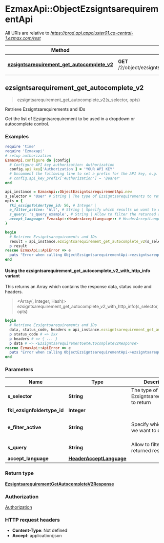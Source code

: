 # EzmaxApi::ObjectEzsigntsarequirementApi

All URIs are relative to *https://prod.api.appcluster01.ca-central-1.ezmax.com/rest*

| Method | HTTP request | Description |
| ------ | ------------ | ----------- |
| [**ezsigntsarequirement_get_autocomplete_v2**](ObjectEzsigntsarequirementApi.md#ezsigntsarequirement_get_autocomplete_v2) | **GET** /2/object/ezsigntsarequirement/getAutocomplete/{sSelector} | Retrieve Ezsigntsarequirements and IDs |


## ezsigntsarequirement_get_autocomplete_v2

> <EzsigntsarequirementGetAutocompleteV2Response> ezsigntsarequirement_get_autocomplete_v2(s_selector, opts)

Retrieve Ezsigntsarequirements and IDs

Get the list of Ezsigntsarequirement to be used in a dropdown or autocomplete control.

### Examples

```ruby
require 'time'
require 'Ezmaxapi'
# setup authorization
EzmaxApi.configure do |config|
  # Configure API key authorization: Authorization
  config.api_key['Authorization'] = 'YOUR API KEY'
  # Uncomment the following line to set a prefix for the API key, e.g. 'Bearer' (defaults to nil)
  # config.api_key_prefix['Authorization'] = 'Bearer'
end

api_instance = EzmaxApi::ObjectEzsigntsarequirementApi.new
s_selector = 'User' # String | The type of Ezsigntsarequirements to return
opts = {
  fki_ezsignfoldertype_id: 56, # Integer | 
  e_filter_active: 'All', # String | Specify which results we want to display.
  s_query: 's_query_example', # String | Allow to filter the returned results
  accept_language: EzmaxApi::HeaderAcceptLanguage:: # HeaderAcceptLanguage | 
}

begin
  # Retrieve Ezsigntsarequirements and IDs
  result = api_instance.ezsigntsarequirement_get_autocomplete_v2(s_selector, opts)
  p result
rescue EzmaxApi::ApiError => e
  puts "Error when calling ObjectEzsigntsarequirementApi->ezsigntsarequirement_get_autocomplete_v2: #{e}"
end
```

#### Using the ezsigntsarequirement_get_autocomplete_v2_with_http_info variant

This returns an Array which contains the response data, status code and headers.

> <Array(<EzsigntsarequirementGetAutocompleteV2Response>, Integer, Hash)> ezsigntsarequirement_get_autocomplete_v2_with_http_info(s_selector, opts)

```ruby
begin
  # Retrieve Ezsigntsarequirements and IDs
  data, status_code, headers = api_instance.ezsigntsarequirement_get_autocomplete_v2_with_http_info(s_selector, opts)
  p status_code # => 2xx
  p headers # => { ... }
  p data # => <EzsigntsarequirementGetAutocompleteV2Response>
rescue EzmaxApi::ApiError => e
  puts "Error when calling ObjectEzsigntsarequirementApi->ezsigntsarequirement_get_autocomplete_v2_with_http_info: #{e}"
end
```

### Parameters

| Name | Type | Description | Notes |
| ---- | ---- | ----------- | ----- |
| **s_selector** | **String** | The type of Ezsigntsarequirements to return |  |
| **fki_ezsignfoldertype_id** | **Integer** |  | [optional] |
| **e_filter_active** | **String** | Specify which results we want to display. | [optional][default to &#39;Active&#39;] |
| **s_query** | **String** | Allow to filter the returned results | [optional] |
| **accept_language** | [**HeaderAcceptLanguage**](.md) |  | [optional] |

### Return type

[**EzsigntsarequirementGetAutocompleteV2Response**](EzsigntsarequirementGetAutocompleteV2Response.md)

### Authorization

[Authorization](../README.md#Authorization)

### HTTP request headers

- **Content-Type**: Not defined
- **Accept**: application/json

